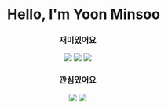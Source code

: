 <div id="user-content-toc" align="center">
  <ul style="list-style: none;">
    <summary>
      <h1>Hello, I'm Yoon Minsoo</h1>
    </summary>
  </ul>
  <div align="center">
    <div>
      <h3>재미있어요</h3>
      <img src="https://img.shields.io/badge/Java-FF7F00?style=flat-square&logo=OpenJDK&logoColor=white"/>
      <img src="https://img.shields.io/badge/Spring-6DB33F?style=flat-square&logo=Spring&logoColor=white"/>
      <img src="https://img.shields.io/badge/Spring Boot-6DB33F?style=flat-square&logo=Spring Boot&logoColor=white"/>
    </div>
    <div>
      <h3>관심있어요</h3>
      <img src="https://img.shields.io/badge/Svelte-FF3E00?style=flat-square&logo=Svelte&logoColor=white"/>
      <img src="https://img.shields.io/badge/JavaScript-F7DF1E?style=flat-square&logo=JavaScript&logoColor=white"/>
    </div>
  </div>
</div>
